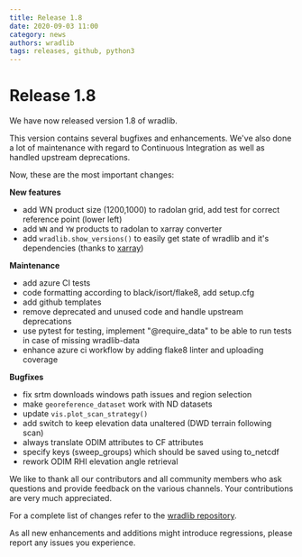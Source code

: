 ```yaml
---
title: Release 1.8
date: 2020-09-03 11:00
category: news
authors: wradlib
tags: releases, github, python3
---
```


# Release 1.8

We have now released version 1.8 of wradlib.

This version contains several bugfixes and enhancements. We've also done a lot of maintenance with regard to Continuous Integration as well as handled upstream deprecations.

Now, these are the most important changes:

**New features**

- add WN product size (1200,1000) to radolan grid, add test for correct reference point (lower left)
- add `WN` and `YW` products to radolan to xarray converter
- add `wradlib.show_versions()` to easily get state of wradlib and it's dependencies (thanks to [xarray](http://xarray.pydata.org/en/stable/))  

**Maintenance**

- add azure CI tests
- code formatting according to black/isort/flake8, add setup.cfg
- add github templates
- remove deprecated and unused code and handle upstream deprecations
- use pytest for testing, implement "@require_data" to be able to run tests in case of missing wradlib-data 
- enhance azure ci workflow by adding flake8 linter and uploading coverage

**Bugfixes**

- fix srtm downloads windows path issues and region selection
- make `georeference_dataset` work with ND datasets
- update `vis.plot_scan_strategy()`
- add switch to keep elevation data unaltered (DWD terrain following scan)
- always translate ODIM attributes to CF attributes 
- specify keys (sweep_groups) which should be saved using to_netcdf 
- rework ODIM RHI elevation angle retrieval 

We like to thank all our contributors and all community members who ask questions and provide feedback on the various channels. Your contributions are very much appreciated. 

For a complete list of changes refer to the [wradlib repository](https://github.com/wradlib/wradlib/commits/main).

As all new enhancements and additions might introduce regressions, please report any issues you experience.